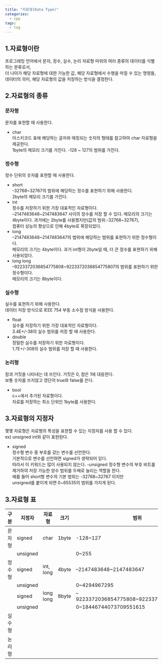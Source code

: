 ```yaml
---
title: "자료형(Data Type)"
categories:
  - cpp
tags:
  - tag
---
```


## 1.자료형이란
프로그래밍 언어에서 문자, 정수, 실수, 논리 자료형 따위의 여러 종류의 데이터를 식별하는 분류로서,  
더 나아가 해당 자료형에 대한 가능한 값, 해당 자료형에서 수행을 마칠 수 있는 명령들,  
데이터의 의미, 해당 자료형의 값을 저장하는 방식을 결정한다.

## 2.자료형의 종류
### 문자형
문자를 표현할 때 사용한다.
- char  
  아스키코드 표에 해당하는 글자와 매칭되는 숫자의 형태를 참고하여 char 자료형을 제공한다.  
  1byte의 메모리 크기를 가진다. -128 ~ 127의 범위를 가진다. 

### 정수형
정수 단위의 숫자를 표현할 때 사용한다.
- short  
  -32768~32767의 범위에 해당하는 정수를 표현하기 위해 사용한다.  
  2byte의 메모리 크기를 가진다.
- int  
  정수를 저장하기 위한 가장 대표적인 자료형이다.  
  –2147483648~2147483647 사이의 정수를 저장 할 수 있다.
  메모리의 크기는 4byte이다. 과거에는 2byte를 사용했지만(값의 범위:-32768~32767),  
  컴퓨터 성능의 향상으로 인해 4byte로 확장되었다.
- long  
  –2147483648~2147483647의 범위에 해당하는 범위를 표현하기 위한 정수형이다.  
  메모리의 크기는 4byte이다. 과거 int형이 2byte일 때, 더 큰 정수를 표현하기 위해 사용되었다.  
- long long  
  –9223372036854775808~9223372036854775807의 범위를 표현하기 위한 정수형이다.  
  메모리의 크기는 8byte이다.
### 실수형
실수를 표현하기 위해 사용한다.  
데이터 저장 방식으로 IEEE 754 부동 소수점 방식을 사용한다.
- float  
  실수를 저장하기 위한 가장 대표적인 자료형이다.  
  3.4E+/-38의 실수 범위를 저장 할 때 사용한다.
- double  
  정밀한 실수를 저장하기 위한 자료형이다.  
  1.7E+/-308의 실수 범위를 저장 할 때 사용한다.
### 논리형
참과 거짓을 나타내는 데 쓰인다. 거짓은 0, 참은 1에 대응한다.  
보통 숫자를 쓰지않고 영단어 true와 false를 쓴다.
- bool  
  c++에서 추가된 자료형이다.  
  자료를 저장하는 최소 단위인 1byte를 사용한다.
## 3.자료형의 지정자
몇몇 자료형은 자료형의 특성을 표현할 수 있는 지정자를 사용 할 수 있다.  
ex) unsigned int와 같이 표현된다.
- signed  
  정수형 변수 중 부호를 갖는 변수를 선언한다.  
  기본적으로 변수를 선언하면 signed가 생략되어 있다.  
  따라서 이 키워드는 많이 사용되지 않는다.
-unsigned
  정수형 변수의 부호 비트를 제거하여 저장 가능한 양수 범위를 두배로 늘리는 역할을 한다.  
  예를 들어 short형 변수의 기본 범위는 -32768\~32767 이지만  
  unsigned를 붙이게 되면 0~65535의 범위를 가지게 된다.
## 3.자료형 표
구분|지정자|자료형|크기|범위
---|---|---|---|---
문자형|signed|char|1byte|-128~127
||unsigned|||0~255
정수형|signed|int, long|4byte|–2147483648~2147483647
||unsigned|||0~4294967295
||signed|long long|8byte|–9223372036854775808~9223372036854775807
||unsigned|||0~18446744073709551615
실수형|
논리형|
